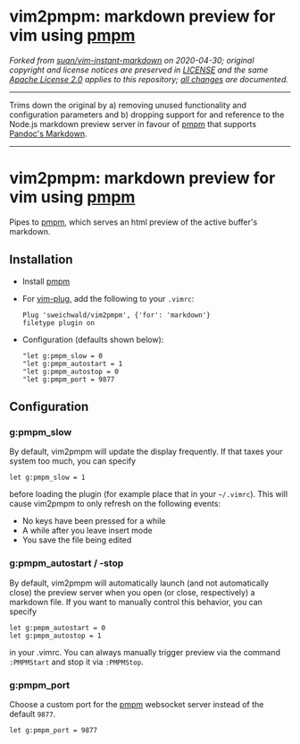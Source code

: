 # vim2pmpm: markdown preview for vim using [pmpm][pmpm]



_Forked from [suan/vim-instant-markdown][forkedfrom] on 2020-04-30;
original copyright and license notices are preserved in [LICENSE](LICENSE) and the same [Apache License 2.0][apache] applies to this repository;
[all changes][changes] are documented._



---



Trims down the original by
a) removing unused functionality and configuration parameters and
b) dropping support for and reference to the Node.js markdown preview server in favour of [pmpm][pmpm] that supports [Pandoc's Markdown][pandocmarkdown].



---



# vim2pmpm: markdown preview for vim using [pmpm][pmpm]

Pipes to [pmpm][pmpm], which serves an html preview of the active buffer's markdown.

## Installation

- Install [pmpm][pmpm]

- For [vim-plug][plug], add the following to your `.vimrc`:

    ``` vim
    Plug 'sweichwald/vim2pmpm', {'for': 'markdown'}
    filetype plugin on
    ```

- Configuration (defaults shown below):

    ``` vim
    "let g:pmpm_slow = 0
    "let g:pmpm_autostart = 1
    "let g:pmpm_autostop = 0
    "let g:pmpm_port = 9877
    ```

## Configuration

### g:pmpm_slow

By default, vim2pmpm will update the display frequently.  If that taxes your system too much, you can specify

``` vim
let g:pmpm_slow = 1
```

before loading the plugin (for example place that in your `~/.vimrc`). This will cause vim2pmpm to only refresh on the following events:

- No keys have been pressed for a while
- A while after you leave insert mode
- You save the file being edited

### g:pmpm_autostart / -stop

By default, vim2pmpm will automatically launch (and not automatically close) the preview server when you open (or close, respectively) a markdown file. If you want to manually control this behavior, you can specify

``` vim
let g:pmpm_autostart = 0
let g:pmpm_autostop = 1
```

in your .vimrc. You can always manually trigger preview via the command
`:PMPMStart` and stop it via `:PMPMStop`.


### g:pmpm_port

Choose a custom port for the [pmpm][pmpm] websocket server instead of the default `9877`.

``` vim
let g:pmpm_port = 9877
```



[apache]: http://www.apache.org/licenses/LICENSE-2.0
[changes]: https://github.com/suan/vim-instant-markdown/compare/2d5324e...sweichwald:master
[forkedfrom]: https://github.com/suan/vim-instant-markdown/tree/2d5324edf171dd0cd2e1eb995fd77816ee3bb959
[pandocmarkdown]: https://pandoc.org/MANUAL.html#pandocs-markdown
[plug]: https://github.com/junegunn/vim-plug
[pmpm]: https://github.com/sweichwald/pmpm
